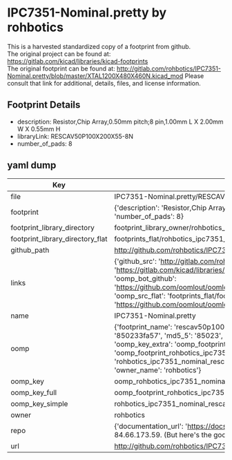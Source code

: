 # IPC7351-Nominal.pretty by rohbotics  
This is a harvested standardized copy of a footprint from github.  
The original project can be found at:  
https://gitlab.com/kicad/libraries/kicad-footprints  
The original footprint can be found at:
http://gitlab.com/rohbotics/IPC7351-Nominal.pretty/blob/master/XTAL1200X480X460N.kicad_mod
Please consult that link for additional, details, files, and license information.  
## Footprint Details
* description: Resistor,Chip Array,0.50mm pitch;8 pin,1.00mm L X 2.00mm W X 0.55mm H  
* libraryLink: RESCAV50P100X200X55-8N  
* number_of_pads: 8  
## yaml dump  
| Key | Value |  
| --- | --- |  
| file | IPC7351-Nominal.pretty/RESCAV50P100X200X55-8N.kicad_mod |  
| footprint | {'description': 'Resistor,Chip Array,0.50mm pitch;8 pin,1.00mm L X 2.00mm W X 0.55mm H', 'libraryLink': 'RESCAV50P100X200X55-8N', 'number_of_pads': 8} |  
| footprint_library_directory | footprint_library_owner/rohbotics_IPC7351-Nominal.pretty |  
| footprint_library_directory_flat | footprints_flat/rohbotics_ipc7351_nominal_rescav50p100x200x55_8n/working |  
| github_path | http://github.com/rohbotics/IPC7351-Nominal.pretty/blob/master/RESCAV50P100X200X55-8N.kicad_mod |  
| links | {'github_src': 'http://gitlab.com/rohbotics/IPC7351-Nominal.pretty/blob/master/XTAL1200X480X460N.kicad_mod', 'github_src_repo': 'https://gitlab.com/kicad/libraries/kicad-footprints', 'oomp_bot': 'footprints/rohbotics_ipc7351_nominal_rescav50p100x200x55_8n/working', 'oomp_bot_github': 'https://github.com/oomlout/oomlout_oomp_footprint_bot/tree/main/footprints/rohbotics_ipc7351_nominal_rescav50p100x200x55_8n/working', 'oomp_src_flat': 'footprints_flat/footprints_flat/rohbotics_ipc7351_nominal_rescav50p100x200x55_8n/working', 'oomp_src_flat_github': 'https://github.com/oomlout/oomlout_oomp_footprint_src/tree/main/footprints_flat/rohbotics_ipc7351_nominal_rescav50p100x200x55_8n/working'} |  
| name | IPC7351-Nominal.pretty |  
| oomp | {'footprint_name': 'rescav50p100x200x55_8n', 'library_name': 'ipc7351_nominal', 'md5': '850233fa57921e31203a72cdf96a4e3f', 'md5_10': '850233fa57', 'md5_5': '85023', 'md5_6': '850233', 'oomp_key': 'oomp_rohbotics_ipc7351_nominal_rescav50p100x200x55_8n', 'oomp_key_extra': 'oomp_footprint_rohbotics_ipc7351_nominal_rescav50p100x200x55_8n', 'oomp_key_full': 'oomp_footprint_rohbotics_ipc7351_nominal_rescav50p100x200x55_8n_850233', 'oomp_key_simple': 'rohbotics_ipc7351_nominal_rescav50p100x200x55_8n', 'original_filename': 'IPC7351-Nominal.pretty/RESCAV50P100X200X55-8N.kicad_mod', 'owner_name': 'rohbotics'} |  
| oomp_key | oomp_rohbotics_ipc7351_nominal_rescav50p100x200x55_8n |  
| oomp_key_full | oomp_footprint_rohbotics_ipc7351_nominal_rescav50p100x200x55_8n |  
| oomp_key_simple | rohbotics_ipc7351_nominal_rescav50p100x200x55_8n |  
| owner | rohbotics |  
| repo | {'documentation_url': 'https://docs.github.com/rest/overview/resources-in-the-rest-api#rate-limiting', 'message': "API rate limit exceeded for 84.66.173.59. (But here's the good news: Authenticated requests get a higher rate limit. Check out the documentation for more details.)"} |  
| url | http://github.com/rohbotics/IPC7351-Nominal.pretty |  


